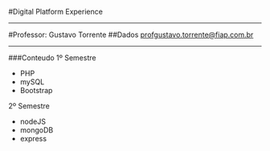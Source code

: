 #Digital Platform Experience
_____________________________

#Professor: Gustavo Torrente
##Dados
profgustavo.torrente@fiap.com.br

_____________________________

###Conteudo
1º Semestre
- PHP
- mySQL
- Bootstrap

2º Semestre
- nodeJS
- mongoDB
- express
